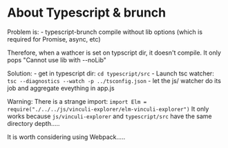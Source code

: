 # About Typescript & brunch

Problem is:
    - typescript-brunch compile without lib options (which is required for Promise, async, etc)

Therefore, when a wathcer is set on typscript dir, it doesn't compile. It only pops "Cannot use lib with --noLib"

Solution:
    - get in typescript dir: `cd typescript/src`
    - Launch tsc watcher: `tsc --diagnostics --watch -p ../tsconfig.json`
    - let the js/ watcher do its job and aggregate eveything in app.js

Warning:
There is a strange import: `import Elm = require("./../../js/vinculi-explorer/elm-vinculi-explorer")`
It only works because `js/vinculi-explorer` and `typescript/src` have the same directory depth.....

It is worth considering using Webpack.....
